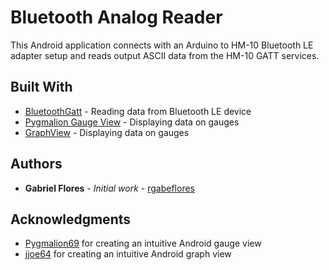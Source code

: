# Bluetooth Analog Reader
This Android application connects with an Arduino to HM-10 Bluetooth LE adapter setup and reads output ASCII data from the HM-10 GATT services. 

## Built With

* [BluetoothGatt](https://github.com/googlesamples/android-BluetoothLeGatt) - Reading data from Bluetooth LE device
* [Pygmalion Gauge View](https://github.com/Pygmalion69/Gauge) - Displaying data on gauges
* [GraphView](https://github.com/jjoe64/GraphView) - Displaying data on gauges

## Authors

* **Gabriel Flores** - *Initial work* - [rgabeflores](https://github.com/rgabeflores)

## Acknowledgments

* [Pygmalion69](https://github.com/Pygmalion69/Gauge) for creating an intuitive Android gauge view 
* [jjoe64](https://github.com/jjoe64) for creating an intuitive Android graph view